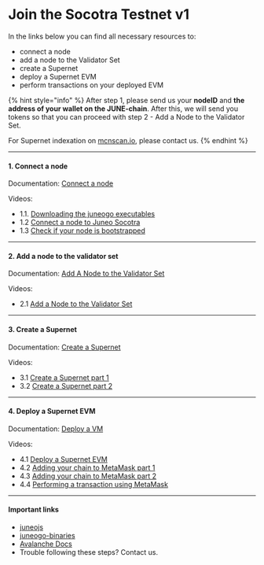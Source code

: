 # Join the Socotra Testnet v1

In the links below you can find all necessary resources to:

* connect a node
* add a node to the Validator Set
* create a Supernet
* deploy a Supernet EVM
* perform transactions on your deployed EVM

{% hint style="info" %}
After step 1, please send us your **nodeID** and **the address of your wallet on the JUNE-chain**. After this, we will send you tokens so that you can proceed with step 2 - Add a Node to the Validator Set.

For Supernet indexation on [mcnscan.io](https://mcnscan.io), please contact us.
{% endhint %}

***

#### 1. Connect a node

Documentation: [Connect a node](../build/set-up-and-connect-a-node-manually.md)

Videos:

* 1.1. [Downloading the juneogo executables](https://drive.google.com/file/d/1wdO8k-d7GcJFx\_IuOyjesEudcCx5tKdW/view?usp=drive\_link)
* 1.2 [Connect a node to Juneo Socotra](https://drive.google.com/file/d/1Lf8Y1VBl-SzgGvYONcbNp4yByKQrCWBy/view?usp=drive\_link)
* 1.3 [Check if your node is bootstrapped](https://drive.google.com/file/d/1-cYz3D8WJK7XsKJHA2yNqPZaK5ROawOF/view?usp=drive\_link)

***

#### 2. Add a node to the validator set

Documentation: [Add A Node to the Validator Set](../validate/add-a-validator.md)

Videos:

* 2.1 [Add a Node to the Validator Set](https://drive.google.com/file/d/1iqHl8bYWY0mgj3K0uOtBcuM\_v-8aLwqf/view?usp=drive\_link)

***

#### 3. Create a Supernet

Documentation: [Create a Supernet](../build/create-a-supernet.md)

Videos:

* 3.1 [Create a Supernet part 1](https://drive.google.com/file/d/1cTKgiNKUwQxb98Db2NSUiTPj\_hHKdQe2/view?usp=drive\_link)
* 3.2 [Create a Supernet part 2](https://drive.google.com/file/d/1UTwpyl0YZjFG1SIEUOKOSUTKBHLBLKSD/view?usp=drive\_link)

***

#### 4. Deploy a Supernet EVM

Documentation: [Deploy a VM](../build/deploy-a-vm.md)

Videos:

* 4.1 [Deploy a Supernet EVM](https://drive.google.com/file/d/1Vabq9\_LbIxod7Si-xoBuUKte-oWHYpa-/view?usp=drive\_link)
* 4.2 [Adding your chain to MetaMask part 1](https://drive.google.com/file/d/1CizBJm\_t37fHfJs8yycNUhBd4ZicZxu4/view?usp=drive\_link)
* 4.3 [Adding your chain to MetaMask part 2](https://drive.google.com/file/d/19v-olLU8gtA4T1tR96qtPqIOcD8mVvc-/view?usp=drive\_link)
* 4.4 [Performing a transaction using MetaMask](https://drive.google.com/file/d/1piNHiz4wOlKLLKnjABYAhQ1eiGBoojTW/view?usp=drive\_link)

***

#### Important links

* [juneojs](https://github.com/Juneo-io/juneojs)
* [juneogo-binaries](https://github.com/Juneo-io/juneogo-binaries)
* [Avalanche Docs](https://docs.avax.network/)
* Trouble following these steps? Contact us.

